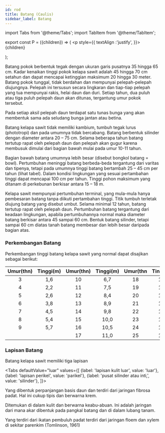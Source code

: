 ```yaml
---
id: rod
title: Batang (Caulis)
sidebar_label: Batang
---
```


import Tabs from '@theme/Tabs';
import TabItem from '@theme/TabItem';

export const P = ({children}) => ( <p style={{
      textAlign :'justify',
    }}>{children}</p> );



<P>Batang pokok berbentuk tegak dengan ukuran garis pusatnya 35 hingga 65 cm. Kadar kenaikan tinggi pokok kelapa sawit adalah 45 hingga 70 cm setahun dan dapat mencapai ketinggian maksimum 20 hingga 30 meter. Batang pokok tunggal, tidak berdahan dan mempunyai pelepah-pelepah diujungnya. Pelepah ini tersusun secara lingkaran dan tiap-tiap pelepah yang tua mempunyai rakis, helai daun dan duri. Setiap tahun, dua puluh atau tiga puluh pelepah daun akan ditunas, tergantung umur pokok tersebut. </P>

<P>Pada setiap aksil pelepah daun terdapat satu tunas bunga yang akan membentuk sama ada seludang bunga jantan atau betina.</P>
<P>Batang kelapa sawit tidak memiliki kambium, tumbuh tegak lurus (phototropi) dan pada umumnya tidak bercabang. Batang berbentuk silinder dengan diameter antara 20 – 75 cm. Selama beberapa tahun batang tertutup rapat oleh pelepah daun dan pelepah akan gugur karena membusuk dimulai dari bagian bawah mulai pada umur 10-11 tahun.</P>

<P>Bagian bawah batang umumnya lebih besar (disebut bongkol batang = bowl). Pertumbuhan meninggi batang berbeda-beda tergantung dari varitas dan tipenya, tetapi pada umumnya tinggi batang bertambah 25 – 45 cm per tahun (lihat tabel). Dalam kondisi lingkungan yang sesuai pertambahan tinggi dapat mencapai 100 cm per tahun. Tinggi pohon maksimum yang ditanam di perkebunan berkisar antara 15 – 18 m.</P>

<P>Kelapa sawit mempunyai pertumbuhan terminal, yang mula-mula hanya pembesaran batang tanpa diikuti pertambahan tinggi. Titik tumbuh terletak diujung batang yang disebut umbut. Selama minimal 12 tahun, batang tertutup rapat oleh pelepah daun. Pertumbuhan batang tergantung dari keadaan lingkungan, apabila pertumbuhannya normal maka diameter batang berkisar antara 45 sampai 60 cm. Bentuk batang silinder, tetapi sampai 60 cm diatas tanah batang membesar dan lebih besar daripada bagian atas.</P>

### Perkembangan Batang
Perkembangan tinggi batang kelapa sawit yang normal dapat disajikan sebagai berikut:

| Umur(thn)  | Tinggi(m) | Umur(thn) | Tinggi(m) | Umur(thn | Tinggi(m) |
|:----------:|:---------:|:---------:|:---------:|:--------:|:---------:|
|      3     |    1,6    |     10    |    6,7    |    18    |    11,3   |
|      4     |    2,2    |     11    |    7,5    |    19    |    11,5   |
|      5     |    2,6    |     12    |    8,4    |    20    |    11,9   |
|      6     |    3,8    |     13    |    8,9    |    21    |    12,2   |
|      7     |    4,5    |     14    |    9,8    |    22    |    12,4   |
|      8     |    5,4    |     15    |    10,0   |    23    |    13,0   |
|      9     |    5,7    |     16    |    10,5   |    24    |    13,3   |
|            |           |     17    |    11,0   |    25    |    14,0   |


### Lapisan Batang
Batang kelapa sawit memiliki tiga lapisan

<Tabs
  defaultValue="luar"
  values={[
    {label: 'lapisan kulit luar', value: 'luar'},
    {label: 'lapisan perikel', value: 'parikel'},
    {label: 'pusat silinder atau inti,', value: 'silinder'},
  ]}>
  <TabItem value="luar">
   <P>Yang dibentuk perpanjangan basis daun dan terdiri dari jaringan fibrosa padat. Hal ini cukup tipis dan berwarna krem.</P>
  </TabItem>
  <TabItem value="parikel">
   <P>Ditemukan di dalam kulit dan berwarna keabu-abuan. Ini adalah jaringan dari mana akar dibentuk pada pangkal batang dan di dalam lubang tanam.</P>
  </TabItem>
  <TabItem value="silinder">
   <P>Yang terdiri dari ikatan pembuluh padat terdiri dari jaringan floem dan xylem di sekitar parenkim (Tomlinson, 1961)</P>
  </TabItem>  
</Tabs>
